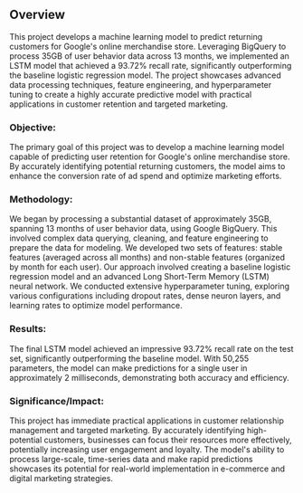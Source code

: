 ## Overview
This project develops a machine learning model to predict returning customers for Google's online merchandise store. Leveraging BigQuery to process 35GB of user behavior data across 13 months, we implemented an LSTM model that achieved a 93.72% recall rate, significantly outperforming the baseline logistic regression model. The project showcases advanced data processing techniques, feature engineering, and hyperparameter tuning to create a highly accurate predictive model with practical applications in customer retention and targeted marketing.


### Objective:
The primary goal of this project was to develop a machine learning model capable of predicting user retention for Google's online merchandise store. By accurately identifying potential returning customers, the model aims to enhance the conversion rate of ad spend and optimize marketing efforts.

### Methodology:
We began by processing a substantial dataset of approximately 35GB, spanning 13 months of user behavior data, using Google BigQuery. This involved complex data querying, cleaning, and feature engineering to prepare the data for modeling. We developed two sets of features: stable features (averaged across all months) and non-stable features (organized by month for each user).
Our approach involved creating a baseline logistic regression model and an advanced Long Short-Term Memory (LSTM) neural network. We conducted extensive hyperparameter tuning, exploring various configurations including dropout rates, dense neuron layers, and learning rates to optimize model performance.

### Results:
The final LSTM model achieved an impressive 93.72% recall rate on the test set, significantly outperforming the baseline model. With 50,255 parameters, the model can make predictions for a single user in approximately 2 milliseconds, demonstrating both accuracy and efficiency.

### Significance/Impact:
This project has immediate practical applications in customer relationship management and targeted marketing. By accurately identifying high-potential customers, businesses can focus their resources more effectively, potentially increasing user engagement and loyalty. The model's ability to process large-scale, time-series data and make rapid predictions showcases its potential for real-world implementation in e-commerce and digital marketing strategies.
